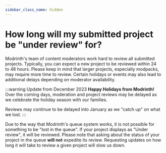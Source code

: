 ```yaml
---
sidebar_class_name: hidden
---
```


# How long will my submitted project be "under review" for?

Modrinth's team of content moderators work hard to review all submitted projects. Typically, you can expect a new project to be reviewed within 24 to 48 hours. Please keep in mind that larger projects, especially modpacks, may require more time to review. Certain holidays or events may also lead to additional delays depending on moderator availability.

:::warning Update from December 2023
**Happy Holidays from Modrinth!** Over the coming days, moderation and project reviews may be delayed as we celebrate the holiday season with our families.

Reviews may continue to be delayed into January as we "catch up" on what we lost.
:::

Due to the way that Modrinth's queue system works, it is not possible for something to be "lost in the queue". If your project displays as "Under review", it will be reviewed. Please note that asking about the status of your project in the queue **will not** expedite its review. Requesting updates on how long it will take to review a given project will slow us down.

